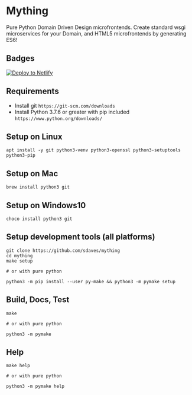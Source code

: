 # Mything

Pure Python Domain Driven Design microfrontends. Create standard wsgi microservices for your Domain, and HTML5 microfrontends by generating ES6!

## Badges

[![Deploy to Netlify](https://www.netlify.com/img/deploy/button.svg)](https://app.netlify.com/start/deploy?repository=https://github.com/sdaves/mything)

## Requirements

- Install git `https://git-scm.com/downloads`
- Install Python 3.7.6 or greater with pip included `https://www.python.org/downloads/`

## Setup on Linux

    apt install -y git python3-venv python3-openssl python3-setuptools python3-pip 
    
## Setup on Mac

    brew install python3 git
    
## Setup on Windows10

    choco install python3 git

## Setup development tools (all platforms)

    git clone https://github.com/sdaves/mything
    cd mything
    make setup 
    
    # or with pure python
    
    python3 -m pip install --user py-make && python3 -m pymake setup


## Build, Docs, Test

    make
    
    # or with pure python    
    
    python3 -m pymake

## Help

    make help
    
    # or with pure python    
    
    python3 -m pymake help
